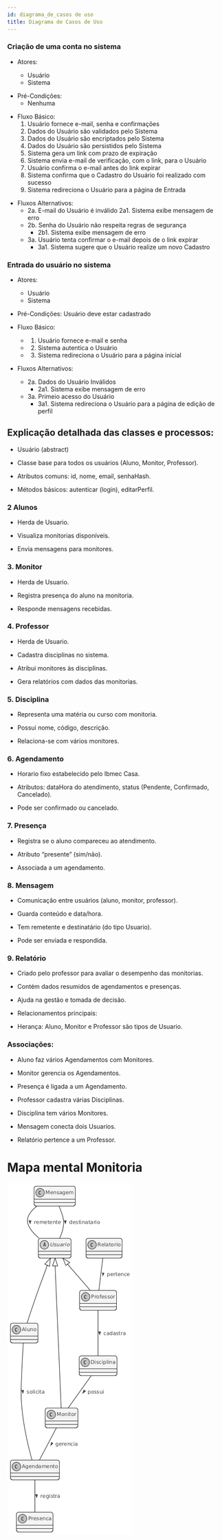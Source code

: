```yaml
---
id: diagrama_de_casos de uso
title: Diagrama de Casos de Uso
---
```


### Criação de uma conta no sistema

* Atores:

	- Usuário
	- Sistema

- Pré-Condições:
	- Nenhuma

* Fluxo Básico:
    1. Usuário fornece e-mail, senha e confirmações
    2. Dados do Usuário são validados pelo Sistema
    3. Dados do Usuário são encriptados pelo Sistema
    4. Dados do Usuário são persistidos pelo Sistema
    5. Sistema gera um link com prazo de expiração
    6. Sistema envia e-mail de verificação, com o link, para o Usuário
    7. Usuário confirma o e-mail antes do link expirar
    8. Sistema confirma que o Cadastro do Usuário foi realizado com sucesso
    9. Sistema redireciona o Usuário para a página de Entrada

- Fluxos Alternativos:
	- 2a. E-mail do Usuário é inválido
		2a1. Sistema exibe mensagem de erro
	- 2b. Senha do Usuário não respeita regras de segurança
		- 2b1. Sistema exibe mensagem de erro
	- 3a. Usuário tenta confirmar o e-mail depois de o link expirar
		- 3a1. Sistema sugere que o Usuário realize um novo Cadastro

### Entrada do usuário no sistema

- Atores:
	- Usuário
	- Sistema

- Pré-Condições:
	Usuário deve estar cadastrado

- Fluxo Básico:
    - 1. Usuário fornece e-mail e senha
	- 2. Sistema autentica o Usuário
	- 3. Sistema redireciona o Usuário para a página inicial

- Fluxos Alternativos:
	- 2a. Dados do Usuário Inválidos
		- 2a1. Sistema exibe mensagem de erro
	- 3a. Primeio acesso do Usuário
		- 3a1. Sistema redireciona o Usuário para a página de edição de perfil



		
## Explicação detalhada das classes e processos:

* Usuário (abstract)

* Classe base para todos os usuários (Aluno, Monitor, Professor).

* Atributos comuns: id, nome, email, senhaHash.

* Métodos básicos: autenticar (login), editarPerfil.

### 2 Alunos

* Herda de Usuario.

* Visualiza monitorias disponíveis.

* Envia mensagens para monitores.

### 3. Monitor

* Herda de Usuario.

* Registra presença do aluno na monitoria.

* Responde mensagens recebidas.

### 4. Professor

* Herda de Usuario.

* Cadastra disciplinas no sistema.

* Atribui monitores às disciplinas.

* Gera relatórios com dados das monitorias.

### 5. Disciplina

* Representa uma matéria ou curso com monitoria.

* Possui nome, código, descrição.

* Relaciona-se com vários monitores.



### 6. Agendamento

* Horario fixo estabelecido pelo Ibmec Casa.

* Atributos: dataHora do atendimento, status (Pendente, Confirmado, Cancelado).

* Pode ser confirmado ou cancelado.

### 7. Presença

* Registra se o aluno compareceu ao atendimento.

* Atributo “presente” (sim/não).

* Associada a um agendamento.

### 8. Mensagem

* Comunicação entre usuários (aluno, monitor, professor).

* Guarda conteúdo e data/hora.

* Tem remetente e destinatário (do tipo Usuario).

* Pode ser enviada e respondida.

### 9. Relatório

* Criado pelo professor para avaliar o desempenho das monitorias.

* Contém dados resumidos de agendamentos e presenças.

* Ajuda na gestão e tomada de decisão.

* Relacionamentos principais:

* Herança: Aluno, Monitor e Professor são tipos de Usuario.

### Associações:

* Aluno faz vários Agendamentos com Monitores.

* Monitor gerencia os Agendamentos.

* Presença é ligada a um Agendamento.

* Professor cadastra várias Disciplinas.

* Disciplina tem vários Monitores.

* Mensagem conecta dois Usuarios.

* Relatório pertence a um Professor.

# Mapa mental Monitoria

![alt text](../assets/diagrama_classe/classe-.png)
